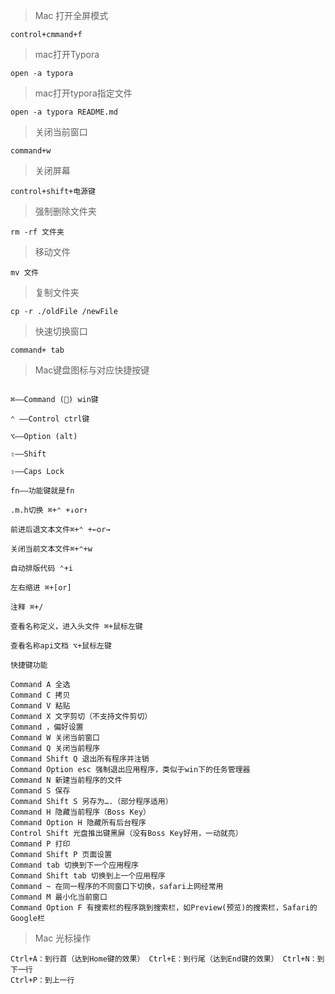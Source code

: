 > Mac 打开全屏模式

```
control+cmmand+f
```

> mac打开Typora

```
open -a typora
```

> mac打开typora指定文件

```
open -a typora README.md
```

> 关闭当前窗口

```
command+w
```

> 关闭屏幕

```
control+shift+电源键
```

> 强制删除文件夹

```
rm -rf 文件夹
```

> 移动文件

```
mv 文件
```

> 复制文件夹

```
cp -r ./oldFile /newFile
```

> 快速切换窗口

```
command+ tab
```

> Mac键盘图标与对应快捷按键

```

⌘——Command () win键

⌃ ——Control ctrl键

⌥——Option (alt)

⇧——Shift

⇪——Caps Lock

fn——功能键就是fn

.m.h切换 ⌘+⌃ +↓or↑

前进后退文本文件⌘+⌃ +←or→

关闭当前文本文件⌘+⌃+w

自动排版代码 ⌃+i

左右缩进 ⌘+[or]

注释 ⌘+/

查看名称定义，进入头文件 ⌘+鼠标左键

查看名称api文档 ⌥+鼠标左键

快捷键功能

Command A 全选
Command C 拷贝
Command V 粘贴
Command X 文字剪切（不支持文件剪切）
Command ，偏好设置
Command W 关闭当前窗口
Command Q 关闭当前程序
Command Shift Q 退出所有程序并注销
Command Option esc 强制退出应用程序，类似于win下的任务管理器
Command N 新建当前程序的文件
Command S 保存
Command Shift S 另存为….（部分程序适用）
Command H 隐藏当前程序（Boss Key）
Command Option H 隐藏所有后台程序
Control Shift 光盘推出键黑屏（没有Boss Key好用，一动就亮）
Command P 打印
Command Shift P 页面设置
Command tab 切换到下一个应用程序
Command Shift tab 切换到上一个应用程序
Command ~ 在同一程序的不同窗口下切换，safari上网经常用
Command M 最小化当前窗口
Command Option F 有搜索栏的程序跳到搜索栏，如Preview(预览)的搜索栏，Safari的Google栏
```

> Mac 光标操作

```
Ctrl+A：到行首（达到Home键的效果） Ctrl+E：到行尾（达到End键的效果） Ctrl+N：到下一行
Ctrl+P：到上一行
```



